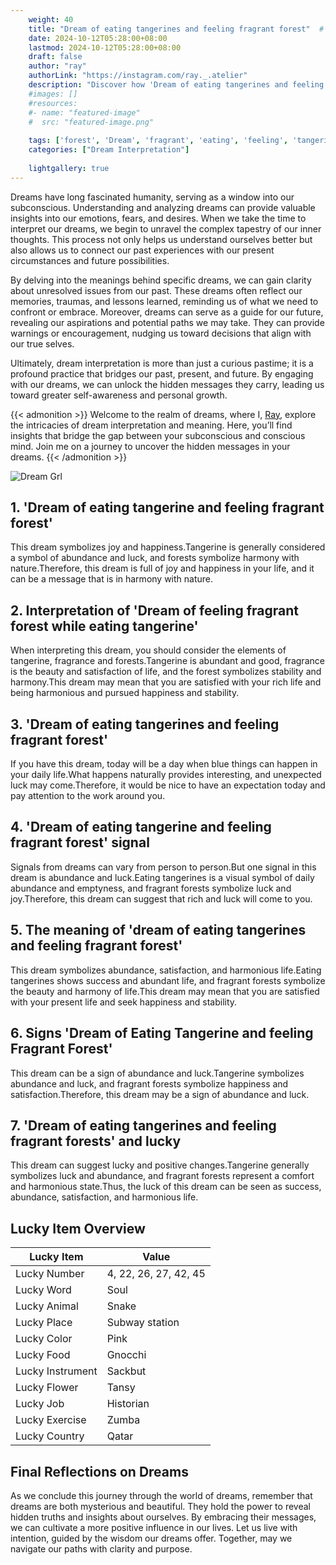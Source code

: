 ```yaml
---
    weight: 40
    title: "Dream of eating tangerines and feeling fragrant forest"  # Assuming 'title' column exists
    date: 2024-10-12T05:28:00+08:00
    lastmod: 2024-10-12T05:28:00+08:00
    draft: false
    author: "ray"
    authorLink: "https://instagram.com/ray._.atelier"
    description: "Discover how 'Dream of eating tangerines and feeling fragrant forest' can interpret your future and uncover its significant meanings in your life."
    #images: []
    #resources:
    #- name: "featured-image"
    #  src: "featured-image.png"
    
    tags: ['forest', 'Dream', 'fragrant', 'eating', 'feeling', 'tangerines']
    categories: ["Dream Interpretation"]
    
    lightgallery: true
---
```

    
Dreams have long fascinated humanity, serving as a window into our subconscious. Understanding and analyzing dreams can provide valuable insights into our emotions, fears, and desires. When we take the time to interpret our dreams, we begin to unravel the complex tapestry of our inner thoughts. This process not only helps us understand ourselves better but also allows us to connect our past experiences with our present circumstances and future possibilities.

By delving into the meanings behind specific dreams, we can gain clarity about unresolved issues from our past. These dreams often reflect our memories, traumas, and lessons learned, reminding us of what we need to confront or embrace. Moreover, dreams can serve as a guide for our future, revealing our aspirations and potential paths we may take. They can provide warnings or encouragement, nudging us toward decisions that align with our true selves.

Ultimately, dream interpretation is more than just a curious pastime; it is a profound practice that bridges our past, present, and future. By engaging with our dreams, we can unlock the hidden messages they carry, leading us toward greater self-awareness and personal growth.

{{< admonition >}}
Welcome to the realm of dreams, where I, [Ray](https://instagram.com/ray._.atelier), explore the intricacies of dream interpretation and meaning. Here, you’ll find insights that bridge the gap between your subconscious and conscious mind. Join me on a journey to uncover the hidden messages in your dreams.
{{< /admonition >}}

![Dream Grl](https://cdn.pixabay.com/photo/2017/11/02/03/35/gothic-2910057_1280.jpg "Dream Grl")

## 1. 'Dream of eating tangerine and feeling fragrant forest'
This dream symbolizes joy and happiness.Tangerine is generally considered a symbol of abundance and luck, and forests symbolize harmony with nature.Therefore, this dream is full of joy and happiness in your life, and it can be a message that is in harmony with nature.

## 2. Interpretation of 'Dream of feeling fragrant forest while eating tangerine'
When interpreting this dream, you should consider the elements of tangerine, fragrance and forests.Tangerine is abundant and good, fragrance is the beauty and satisfaction of life, and the forest symbolizes stability and harmony.This dream may mean that you are satisfied with your rich life and being harmonious and pursued happiness and stability.

## 3. 'Dream of eating tangerines and feeling fragrant forest'
If you have this dream, today will be a day when blue things can happen in your daily life.What happens naturally provides interesting, and unexpected luck may come.Therefore, it would be nice to have an expectation today and pay attention to the work around you.

## 4. 'Dream of eating tangerine and feeling fragrant forest' signal
Signals from dreams can vary from person to person.But one signal in this dream is abundance and luck.Eating tangerines is a visual symbol of daily abundance and emptyness, and fragrant forests symbolize luck and joy.Therefore, this dream can suggest that rich and luck will come to you.

## 5. The meaning of 'dream of eating tangerines and feeling fragrant forest'
This dream symbolizes abundance, satisfaction, and harmonious life.Eating tangerines shows success and abundant life, and fragrant forests symbolize the beauty and harmony of life.This dream may mean that you are satisfied with your present life and seek happiness and stability.

## 6. Signs 'Dream of Eating Tangerine and feeling Fragrant Forest'
This dream can be a sign of abundance and luck.Tangerine symbolizes abundance and luck, and fragrant forests symbolize happiness and satisfaction.Therefore, this dream may be a sign of abundance and luck.

## 7. 'Dream of eating tangerines and feeling fragrant forests' and lucky
This dream can suggest lucky and positive changes.Tangerine generally symbolizes luck and abundance, and fragrant forests represent a comfort and harmonious state.Thus, the luck of this dream can be seen as success, abundance, satisfaction, and harmonious life.

## Lucky Item Overview
| Lucky Item          | Value              |
|---------------|--------------------|
| Lucky Number        | 4, 22, 26, 27, 42, 45  |
| Lucky Word          | Soul |
| Lucky Animal        | Snake |
| Lucky Place         | Subway station     |
| Lucky Color         | Pink     |
| Lucky Food          | Gnocchi      |
| Lucky Instrument    | Sackbut |
| Lucky Flower        | Tansy    |
| Lucky Job           | Historian       |
| Lucky Exercise      | Zumba  |
| Lucky Country       | Qatar    |


##  Final Reflections on Dreams

As we conclude this journey through the world of dreams, remember that dreams are both mysterious and beautiful. They hold the power to reveal hidden truths and insights about ourselves. By embracing their messages, we can cultivate a more positive influence in our lives. Let us live with intention, guided by the wisdom our dreams offer. Together, may we navigate our paths with clarity and purpose.
